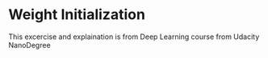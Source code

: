 # Weight Initialization
This excercise and explaination is from Deep Learning course from Udacity NanoDegree




